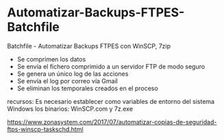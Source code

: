 # Automatizar-Backups-FTPES-Batchfile
Batchfile - Automatizar Backups FTPES con WinSCP, 7zip

- Se comprimen los datos
- Se envía el fichero comprimido a un servidor FTP de modo seguro
- Se genera un único log de las acciones
- Se envía el log por correo vía Gmail
- Se eliminan los temporales creados en el proceso

recursos: Es necesario establecer como variables de entorno del sistema Windows los binarios: WinSCP.com y 7z.exe

https://www.zonasystem.com/2017/07/automatizar-copias-de-seguridad-ftps-winscp-taskschd.html
